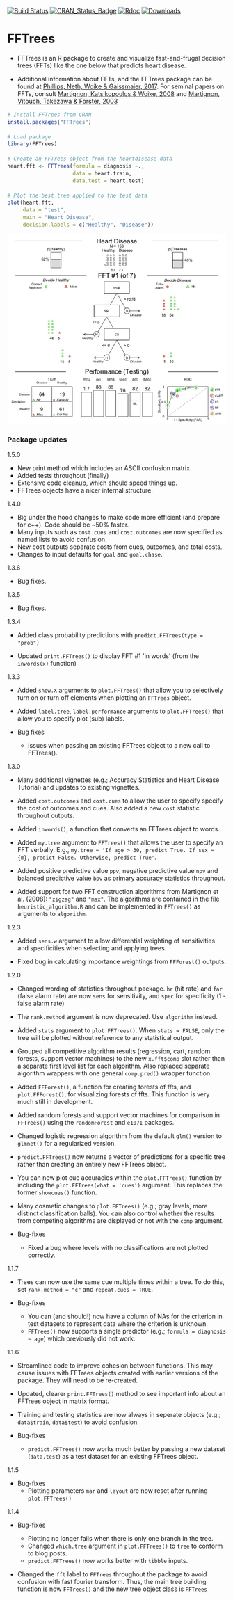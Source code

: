 [![Build Status](https://travis-ci.org/ndphillips/FFTrees.svg?branch=master)](https://travis-ci.org/ndphillips/FFTrees)
[![CRAN_Status_Badge](http://www.r-pkg.org/badges/version/FFTrees)](https://CRAN.R-project.org/package=FFTrees)
[![Rdoc](http://www.rdocumentation.org/badges/version/FFTrees)](http://www.rdocumentation.org/packages/FFTrees)
[![Downloads](http://cranlogs.r-pkg.org/badges/FFTrees?color=brightgreen)](http://www.r-pkg.org/pkg/FFTrees)

# FFTrees

- FFTrees is an R package to create and visualize fast-and-frugal decision trees (FFTs) like the one below that predicts heart disease.

- Additional information about FFTs, and the FFTrees package can be found at [Phillips, Neth, Woike & Gaissmaier, 2017](http://journal.sjdm.org/17/17217/jdm17217.pdf). For seminal papers on FFTs, consult [Martignon, Katsikopoulos & Woike,  2008](http://www.sciencedirect.com/science/article/pii/S0022249608000370) and [Martignon, Vitouch, Takezawa & Forster, 2003 ](https://books.google.ch/books?hl=en&lr=&id=J9DdqEFo29AC&oi=fnd&pg=PA189&dq=martignon+and+yet+enlightened&ots=u9nvGtvQdz&sig=OFkVfi8xLDIzE1Lecb5HQnYA6Fo#v=onepage&q=martignon%20and%20yet%20enlightened&f=false)


```R
# Install FFTrees from CRAN
install.packages("FFTrees")

# Load package
library(FFTrees)

# Create an FFTrees object from the heartdisease data
heart.fft <- FFTrees(formula = diagnosis ~., 
                     data = heart.train,
                     data.test = heart.test)
                       
# Plot the best tree applied to the test data
plot(heart.fft,
     data = "test",
     main = "Heart Disease", 
     decision.labels = c("Healthy", "Disease"))
```

![](inst/HeartFFT.jpeg)



### Package updates

1.5.0

- New print method which includes an ASCII confusion matrix
- Added tests throughout (finally)
- Extensive code cleanup, which should speed things up.
- FFTrees objects have a nicer internal structure.

1.4.0

- Big under the hood changes to make code more efficient (and prepare for c++). Code should be ~50% faster.
- Many inputs such as `cost.cues` and `cost.outcomes` are now specified as named lists to avoid confusion.
- New cost outputs separate costs from cues, outcomes, and total costs.
- Changes to input defaults for `goal` and `goal.chase`.

1.3.6

- Bug fixes.

1.3.5

- Bug fixes.

1.3.4

- Added class probability predictions with `predict.FFTrees(type = "prob")`

- Updated `print.FFTrees()` to display FFT #1 'in words' (from the `inwords(x)` function)

1.3.3

- Added `show.X` arguments to `plot.FFTrees()` that allow you to selectively turn on or turn off elements when plotting an `FFTrees` object.

- Added `label.tree`, `label.performance` arguments to `plot.FFTrees()` that allow you to specify plot (sub) labels. 

- Bug fixes
    - Issues when passing an existing FFTrees object to a new call to FFTrees().


1.3.0

- Many additional vignettes (e.g.; Accuracy Statistics and Heart Disease Tutorial) and updates to existing vignettes.

- Added `cost.outcomes` and `cost.cues` to allow the user to specify specify the cost of outcomes and cues. Also added a new `cost` statistic throughout outputs.

- Added `inwords()`, a function that converts an FFTrees object to words.

- Added `my.tree` argument to `FFTrees()` that allows the user to specify an FFT verbally. E.g., `my.tree = 'If age > 30, predict True. If sex = {m}, predict False. Otherwise, predict True'`.

- Added positive predictive value `ppv`, negative predictive value `npv` and balanced predictive value `bpv` as primary accuracy statistics throughout.

- Added support for two FFT construction algorithms from Martignon et al. (2008): `"zigzag"` and `"max"`. The algorithms are contained in the file `heuristic_algorithm.R` and can be implemented in `FFTrees()` as arguments to `algorithm`.

1.2.3

- Added `sens.w` argument to allow differential weighting of sensitivities and specificities when selecting and applying trees.

- Fixed bug in calculating importance weightings from `FFForest()` outputs.

1.2.0

- Changed wording of statistics throughout package. `hr` (hit rate) and `far` (false alarm rate) are now `sens` for sensitivity, and `spec` for specificity (1 - false alarm rate)

- The `rank.method` argument is now deprecated. Use `algorithm` instead.

- Added `stats` argument to `plot.FFTrees()`. When `stats = FALSE`, only the tree will be plotted without reference to any statistical output.

- Grouped all competitive algorithm results (regression, cart, random forests, support vector machines) to the new `x.fft$comp` slot rather than a separate first level list for each algorithm. Also replaced separate algorithm wrappers with one general `comp.pred()` wrapper function.

- Added `FFForest()`, a function for creating forests of ffts, and `plot.FFForest()`, for visualizing forests of ffts. This function is very much still in development.

- Added random forests and support vector machines for comparison in `FFTrees()` using the `randomForest` and `e1071` packages.

- Changed logistic regression algorithm from the default `glm()` version to `glmnet()` for a regularized version.

- `predict.FFTrees()` now returns a vector of predictions for a specific tree rather than creating an entirely new FFTrees object.

- You can now plot cue accuracies within the `plot.FFTrees()` function by including the `plot.FFTrees(what = 'cues')` argument. This replaces the former `showcues()` function.

- Many cosmetic changes to `plot.FFTrees()` (e.g.; gray levels, more distinct classification balls). You can also control whether the results from competing algorithms are displayed or not with the `comp` argument.

- Bug-fixes
    - Fixed a bug where levels with no classifications are not plotted correctly.

1.1.7

- Trees can now use the same cue multiple times within a tree. To do this, set `rank.method = "c"` and `repeat.cues = TRUE`.

- Bug-fixes
   - You can (and should!) now have a column of NAs for the criterion in test datasets to represent data where the criterion is unknown.
   - `FFTrees()` now supports a single predictor (e.g.; `formula = diagnosis ~ age`) which previously did not work.

1.1.6

- Streamlined code to improve cohesion between functions. This may cause issues with FFTrees objects created with earlier versions of the package. They will need to be re-created.
- Updated, clearer `print.FFTrees()` method to see important info about an FFTrees object in matrix format.
- Training and testing statistics are now always in seperate objects (e.g.; `data$train`, `data$test`) to avoid confusion.

- Bug-fixes
    - `predict.FFTrees()` now works much better by passing a new dataset (`data.test`) as a test dataset for an existing FFTrees object.

1.1.5

- Bug-fixes
    - Plotting parameters `mar` and `layout` are now reset after running `plot.FFTrees()`

1.1.4

- Bug-fixes
    - Plotting no longer fails when there is only one branch in the tree.
    - Changed `which.tree` argument in `plot.FFTrees()` to `tree` to conform to blog posts.
    - `predict.FFTrees()` now works better with `tibble` inputs.
    
- Changed the `fft` label to `FFTrees` throughout the package to avoid confusion with fast fourier transform. Thus, the main tree building function is now `FFTrees()` and the new tree object class is `FFTrees`


